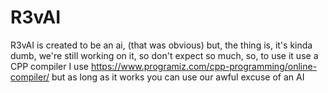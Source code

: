 # R3vAI

R3vAI is created to be an ai, (that was obvious) but, the thing is, it's kinda dumb, we're still working on it, so don't expect so much, so, to use it use a CPP compiler I use https://www.programiz.com/cpp-programming/online-compiler/ but as long as it works you can use our awful excuse of an AI

